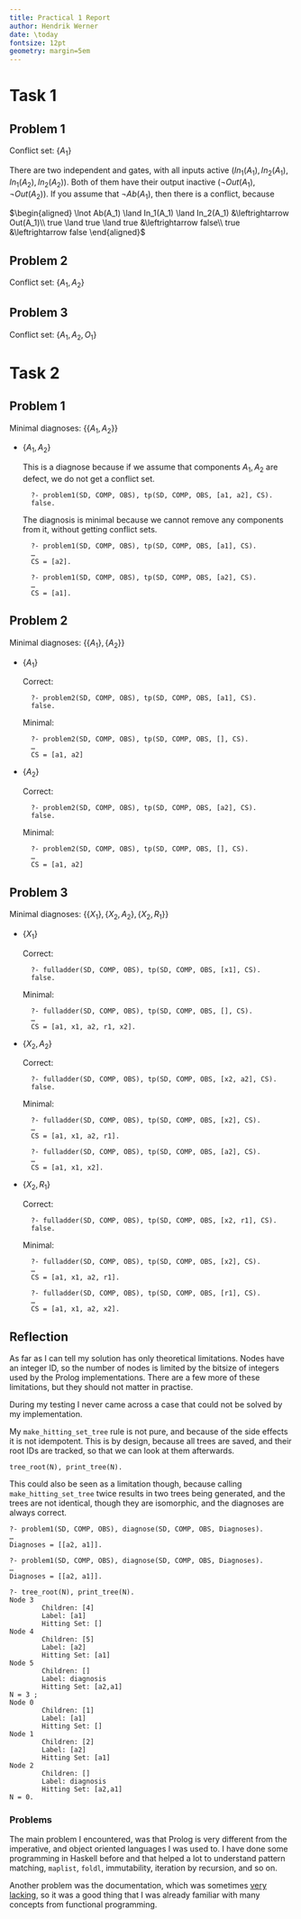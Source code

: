 ```yaml
---
title: Practical 1 Report
author: Hendrik Werner
date: \today
fontsize: 12pt
geometry: margin=5em
---
```


# Task 1
## Problem 1
Conflict set: $\{A_1\}$

There are two independent and gates, with all inputs active ($In_1(A_1), In_2(A_1), In_1(A_2), In_2(A_2)$). Both of them have their output inactive ($\lnot Out(A_1), \lnot Out(A_2)$). If you assume that $\lnot Ab(A_1)$, then there is a conflict, because

$\begin{aligned}
	\lnot Ab(A_1) \land In_1(A_1) \land In_2(A_1) &\leftrightarrow Out(A_1)\\
	true \land true \land true &\leftrightarrow false\\
	true &\leftrightarrow false
\end{aligned}$

## Problem 2
Conflict set: $\{A_1, A_2\}$

## Problem 3
Conflict set: $\{A_1, A_2, O_1\}$

# Task 2
## Problem 1
Minimal diagnoses: $\{\{A_1, A_2\}\}$

* $\{A_1, A_2\}$

	This is a diagnose because if we assume that components $A_1, A_2$ are defect, we do not get a conflict set.

		?- problem1(SD, COMP, OBS), tp(SD, COMP, OBS, [a1, a2], CS).
		false.

	The diagnosis is minimal because we cannot remove any components from it, without getting conflict sets.

		?- problem1(SD, COMP, OBS), tp(SD, COMP, OBS, [a1], CS).
		…
		CS = [a2].

		?- problem1(SD, COMP, OBS), tp(SD, COMP, OBS, [a2], CS).
		…
		CS = [a1].


## Problem 2
Minimal diagnoses: $\{\{A_1\}, \{A_2\}\}$

* $\{A_1\}$

	Correct:

		?- problem2(SD, COMP, OBS), tp(SD, COMP, OBS, [a1], CS).
		false.

	Minimal:

		?- problem2(SD, COMP, OBS), tp(SD, COMP, OBS, [], CS).
		…
		CS = [a1, a2]

* $\{A_2\}$

	Correct:

		?- problem2(SD, COMP, OBS), tp(SD, COMP, OBS, [a2], CS).
		false.

	Minimal:

		?- problem2(SD, COMP, OBS), tp(SD, COMP, OBS, [], CS).
		…
		CS = [a1, a2]

## Problem 3
Minimal diagnoses: $\{\{X_1\}, \{X_2, A_2\}, \{X_2, R_1\}\}$

* $\{X_1\}$

	Correct:

		?- fulladder(SD, COMP, OBS), tp(SD, COMP, OBS, [x1], CS).
		false.

	Minimal:

		?- fulladder(SD, COMP, OBS), tp(SD, COMP, OBS, [], CS).
		…
		CS = [a1, x1, a2, r1, x2].


* $\{X_2, A_2\}$

	Correct:

		?- fulladder(SD, COMP, OBS), tp(SD, COMP, OBS, [x2, a2], CS).
		false.

	Minimal:

		?- fulladder(SD, COMP, OBS), tp(SD, COMP, OBS, [x2], CS).
		…
		CS = [a1, x1, a2, r1].

		?- fulladder(SD, COMP, OBS), tp(SD, COMP, OBS, [a2], CS).
		…
		CS = [a1, x1, x2].

* $\{X_2, R_1\}$

	Correct:

		?- fulladder(SD, COMP, OBS), tp(SD, COMP, OBS, [x2, r1], CS).
		false.

	Minimal:

		?- fulladder(SD, COMP, OBS), tp(SD, COMP, OBS, [x2], CS).
		…
		CS = [a1, x1, a2, r1].

		?- fulladder(SD, COMP, OBS), tp(SD, COMP, OBS, [r1], CS).
		…
		CS = [a1, x1, a2, x2].

## Reflection

As far as I can tell my solution has only theoretical limitations. Nodes have an integer ID, so the number of nodes is limited by the bitsize of integers used by the Prolog implementations. There are a few more of these limitations, but they should not matter in practise.

During my testing I never came across a case that could not be solved by my implementation.

My `make_hitting_set_tree` rule is not pure, and because of the side effects it is not idempotent. This is by design, because all trees are saved, and their root IDs are tracked, so that we can look at them afterwards.

	tree_root(N), print_tree(N).

This could also be seen as a limitation though, because calling `make_hitting_set_tree` twice results in two trees being generated, and the trees are not identical, though they are isomorphic, and the diagnoses are always correct.

	?- problem1(SD, COMP, OBS), diagnose(SD, COMP, OBS, Diagnoses).
	…
	Diagnoses = [[a2, a1]].

	?- problem1(SD, COMP, OBS), diagnose(SD, COMP, OBS, Diagnoses).
	…
	Diagnoses = [[a2, a1]].

	?- tree_root(N), print_tree(N).
	Node 3
	        Children: [4]
	        Label: [a1]
	        Hitting Set: []
	Node 4
	        Children: [5]
	        Label: [a2]
	        Hitting Set: [a1]
	Node 5
	        Children: []
	        Label: diagnosis
	        Hitting Set: [a2,a1]
	N = 3 ;
	Node 0
	        Children: [1]
	        Label: [a1]
	        Hitting Set: []
	Node 1
	        Children: [2]
	        Label: [a2]
	        Hitting Set: [a1]
	Node 2
	        Children: []
	        Label: diagnosis
	        Hitting Set: [a2,a1]
	N = 0.

### Problems

The main problem I encountered, was that Prolog is very different from the imperative, and object oriented languages I was used to. I have done some programming in Haskell before and that helped a lot to understand pattern matching, `maplist`, `foldl`, immutability, iteration by recursion, and so on.

Another problem was the documentation, which was sometimes [very lacking](http://www.swi-prolog.org/pldoc/doc_for?object=foldl/4), so it was a good thing that I was already familiar with many concepts from functional programming.
